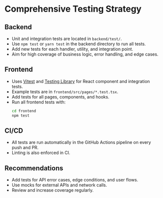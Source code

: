 # Comprehensive Testing Strategy

## Backend
- Unit and integration tests are located in `backend/test/`.
- Use `npm test` or `yarn test` in the backend directory to run all tests.
- Add new tests for each handler, utility, and integration point.
- Aim for high coverage of business logic, error handling, and edge cases.

## Frontend
- Uses [Vitest](https://vitest.dev/) and [Testing Library](https://testing-library.com/docs/react-testing-library/intro/) for React component and integration tests.
- Example tests are in `frontend/src/pages/*.test.tsx`.
- Add tests for all pages, components, and hooks.
- Run all frontend tests with:
  ```sh
  cd frontend
  npm test
  ```

## CI/CD
- All tests are run automatically in the GitHub Actions pipeline on every push and PR.
- Linting is also enforced in CI.

## Recommendations
- Add tests for API error cases, edge conditions, and user flows.
- Use mocks for external APIs and network calls.
- Review and increase coverage regularly.
